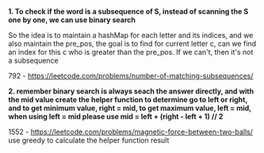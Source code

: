 **1. To check if the word is a subsequence of S, instead of scanning the S one by one, we can use binary search**

So the idea is to maintain a hashMap for each letter and its indices, and we also maintain the pre_pos, the goal is to find for current letter c, can we find an index for this c who is greater than the pre_pos. If we can't, then it's not a subsequence

792 - https://leetcode.com/problems/number-of-matching-subsequences/

**2. remember binary search is always seach the answer directly, and with the mid value create the helper function to determine go to left or right, and to get minimum value, right = mid, to get maximum value, left = mid, when using left = mid please use mid = left + (right - left + 1) // 2**

1552 - https://leetcode.com/problems/magnetic-force-between-two-balls/  use greedy to calculate the helper function result
